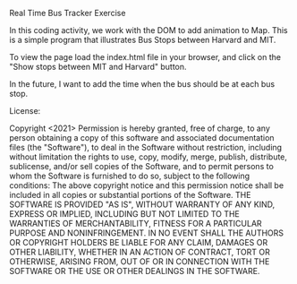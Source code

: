 Real Time Bus Tracker Exercise


In this coding activity, we work with the DOM to 
add animation to Map.
This is a simple program that illustrates Bus Stops 
between Harvard and MIT.

To view the page load the index.html file in your browser,
and click on the "Show stops between MIT and Harvard" button.

In the future, I want to add the time when the bus should be 
at each bus stop.

License:

Copyright <2021> 
Permission is hereby granted, free of charge, to any person obtaining a copy of this software and associated documentation files (the "Software"), 
to deal in the Software without restriction, including without limitation the rights to use, copy, modify, merge, publish, distribute, sublicense, 
and/or sell copies of the Software, and to permit persons to whom the Software is furnished to do so, subject to the following conditions:
The above copyright notice and this permission notice shall be included in all copies or substantial portions of the Software.
THE SOFTWARE IS PROVIDED "AS IS", WITHOUT WARRANTY OF ANY KIND, EXPRESS OR IMPLIED, INCLUDING BUT NOT LIMITED TO THE WARRANTIES OF MERCHANTABILITY, 
FITNESS FOR A PARTICULAR PURPOSE AND NONINFRINGEMENT. IN NO EVENT SHALL THE AUTHORS OR COPYRIGHT HOLDERS BE LIABLE FOR ANY CLAIM, DAMAGES OR OTHER LIABILITY, 
WHETHER IN AN ACTION OF CONTRACT, TORT OR OTHERWISE, ARISING FROM, OUT OF OR IN CONNECTION WITH THE SOFTWARE OR THE USE OR OTHER DEALINGS IN THE SOFTWARE.
